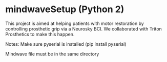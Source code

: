 # mindwaveSetup (Python 2)

This project is aimed at helping patients with motor restoration by controlling prosthetic grip via a Neurosky BCI. We collaborated with Triton Prosthetics to make this happen.

Notes:
Make sure pyserial is installed (pip install pyserial) 

Mindwave file must be in the same directory
